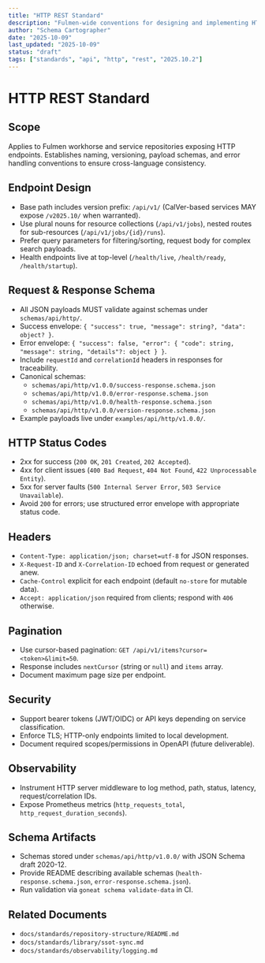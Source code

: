 ```yaml
---
title: "HTTP REST Standard"
description: "Fulmen-wide conventions for designing and implementing HTTP APIs"
author: "Schema Cartographer"
date: "2025-10-09"
last_updated: "2025-10-09"
status: "draft"
tags: ["standards", "api", "http", "rest", "2025.10.2"]
---
```


# HTTP REST Standard

## Scope

Applies to Fulmen workhorse and service repositories exposing HTTP endpoints. Establishes naming, versioning,
payload schemas, and error handling conventions to ensure cross-language consistency.

## Endpoint Design

- Base path includes version prefix: `/api/v1/` (CalVer-based services MAY expose `/v2025.10/` when warranted).
- Use plural nouns for resource collections (`/api/v1/jobs`), nested routes for sub-resources (`/api/v1/jobs/{id}/runs`).
- Prefer query parameters for filtering/sorting, request body for complex search payloads.
- Health endpoints live at top-level (`/health/live`, `/health/ready`, `/health/startup`).

## Request & Response Schema

- All JSON payloads MUST validate against schemas under `schemas/api/http/`.
- Success envelope: `{ "success": true, "message": string?, "data": object? }`.
- Error envelope: `{ "success": false, "error": { "code": string, "message": string, "details"?: object } }`.
- Include `requestId` and `correlationId` headers in responses for traceability.
- Canonical schemas:
  - `schemas/api/http/v1.0.0/success-response.schema.json`
  - `schemas/api/http/v1.0.0/error-response.schema.json`
  - `schemas/api/http/v1.0.0/health-response.schema.json`
  - `schemas/api/http/v1.0.0/version-response.schema.json`
- Example payloads live under `examples/api/http/v1.0.0/`.

## HTTP Status Codes

- 2xx for success (`200 OK`, `201 Created`, `202 Accepted`).
- 4xx for client issues (`400 Bad Request`, `404 Not Found`, `422 Unprocessable Entity`).
- 5xx for server faults (`500 Internal Server Error`, `503 Service Unavailable`).
- Avoid `200` for errors; use structured error envelope with appropriate status code.

## Headers

- `Content-Type: application/json; charset=utf-8` for JSON responses.
- `X-Request-ID` and `X-Correlation-ID` echoed from request or generated anew.
- `Cache-Control` explicit for each endpoint (default `no-store` for mutable data).
- `Accept: application/json` required from clients; respond with `406` otherwise.

## Pagination

- Use cursor-based pagination: `GET /api/v1/items?cursor=<token>&limit=50`.
- Response includes `nextCursor` (string or `null`) and `items` array.
- Document maximum page size per endpoint.

## Security

- Support bearer tokens (JWT/OIDC) or API keys depending on service classification.
- Enforce TLS; HTTP-only endpoints limited to local development.
- Document required scopes/permissions in OpenAPI (future deliverable).

## Observability

- Instrument HTTP server middleware to log method, path, status, latency, request/correlation IDs.
- Expose Prometheus metrics (`http_requests_total`, `http_request_duration_seconds`).

## Schema Artifacts

- Schemas stored under `schemas/api/http/v1.0.0/` with JSON Schema draft 2020-12.
- Provide README describing available schemas (`health-response.schema.json`, `error-response.schema.json`).
- Run validation via `goneat schema validate-data` in CI.

## Related Documents

- `docs/standards/repository-structure/README.md`
- `docs/standards/library/ssot-sync.md`
- `docs/standards/observability/logging.md`
